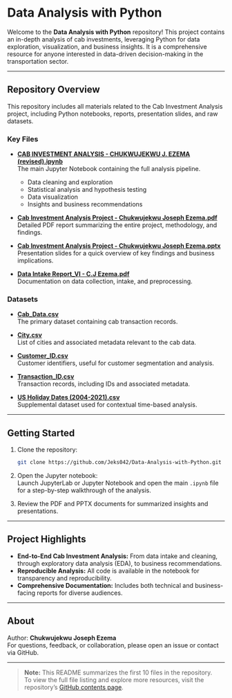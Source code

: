 # Data Analysis with Python

Welcome to the **Data Analysis with Python** repository! This project contains an in-depth analysis of cab investments, leveraging Python for data exploration, visualization, and business insights. It is a comprehensive resource for anyone interested in data-driven decision-making in the transportation sector.

---

## Repository Overview

This repository includes all materials related to the Cab Investment Analysis project, including Python notebooks, reports, presentation slides, and raw datasets.

### Key Files

- **[CAB INVESTMENT ANALYSIS - CHUKWUJEKWU J. EZEMA (revised).ipynb](CAB%20INVESTMENT%20ANALYSIS%20-%20CHUKWUJEKWU%20J.%20EZEMA%20(revised).ipynb)**  
  The main Jupyter Notebook containing the full analysis pipeline.  
  - Data cleaning and exploration
  - Statistical analysis and hypothesis testing
  - Data visualization
  - Insights and business recommendations

- **[Cab Investment Analysis Project - Chukwujekwu Joseph Ezema.pdf](Cab%20Investment%20Analysis%20Project%20-%20Chukwujekwu%20Joseph%20Ezema.pdf)**  
  Detailed PDF report summarizing the entire project, methodology, and findings.

- **[Cab Investment Analysis Project - Chukwujekwu Joseph Ezema.pptx](Cab%20Investment%20Analysis%20Project%20-%20Chukwujekwu%20Joseph%20Ezema.pptx)**  
  Presentation slides for a quick overview of key findings and business implications.

- **[Data Intake Report_VI - C.J Ezema.pdf](Data%20Intake%20Report_VI%20-%20C.J%20Ezema.pdf)**  
  Documentation on data collection, intake, and preprocessing.

### Datasets

- **[Cab_Data.csv](Cab_Data.csv)**  
  The primary dataset containing cab transaction records.

- **[City.csv](City.csv)**  
  List of cities and associated metadata relevant to the cab data.

- **[Customer_ID.csv](Customer_ID.csv)**  
  Customer identifiers, useful for customer segmentation and analysis.

- **[Transaction_ID.csv](Transaction_ID.csv)**  
  Transaction records, including IDs and associated metadata.

- **[US Holiday Dates (2004-2021).csv](US%20Holiday%20Dates%20(2004-2021).csv)**  
  Supplemental dataset used for contextual time-based analysis.

---

## Getting Started

1. Clone the repository:
   ```bash
   git clone https://github.com/Jeks042/Data-Analysis-with-Python.git
   ```
2. Open the Jupyter notebook:  
   Launch JupyterLab or Jupyter Notebook and open the main `.ipynb` file for a step-by-step walkthrough of the analysis.

3. Review the PDF and PPTX documents for summarized insights and presentations.

---

## Project Highlights

- **End-to-End Cab Investment Analysis:** From data intake and cleaning, through exploratory data analysis (EDA), to business recommendations.
- **Reproducible Analysis:** All code is available in the notebook for transparency and reproducibility.
- **Comprehensive Documentation:** Includes both technical and business-facing reports for diverse audiences.

---

## About

Author: **Chukwujekwu Joseph Ezema**  
For questions, feedback, or collaboration, please open an issue or contact via GitHub.

---

> **Note:** This README summarizes the first 10 files in the repository.  
> To view the full file listing and explore more resources, visit the repository’s [GitHub contents page](https://github.com/Jeks042/Data-Analysis-with-Python/tree/main).
